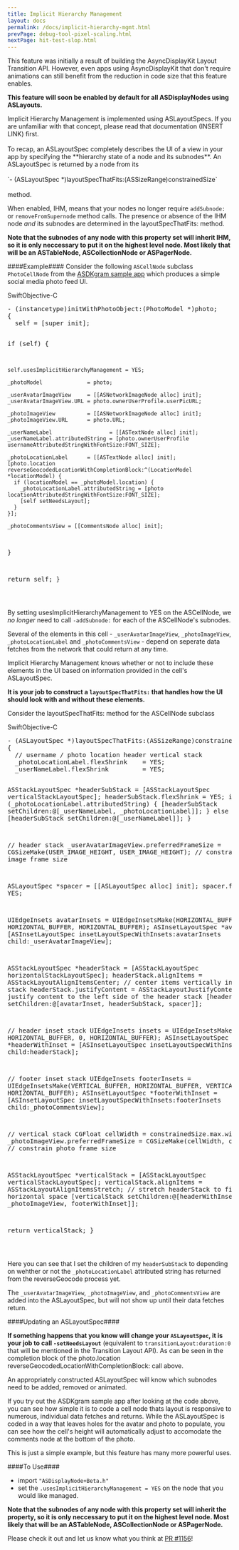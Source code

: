 ```yaml
---
title: Implicit Hierarchy Management
layout: docs
permalink: /docs/implicit-hierarchy-mgmt.html
prevPage: debug-tool-pixel-scaling.html
nextPage: hit-test-slop.html
---
```


This feature was initially a result of building the AsyncDisplayKit Layout Transition API. However, even apps using AsyncDisplayKit that don't require animations can still benefit from the reduction in code size that this feature enables.

**This feature will soon be enabled by default for all ASDisplayNodes using ASLayouts.**

<div class = "note">
Implicit Hierarchy Management is implemented using ASLayoutSpecs. If you are unfamiliar with that concept, please read that documentation (INSERT LINK) first. <br><br>
To recap, an ASLayoutSpec completely describes the UI of a view in your app by specifying the **hierarchy state of a node and its subnodes**. An ASLayoutSpec is returned by a node from its <br><br>
`- (ASLayoutSpec *)layoutSpecThatFits:(ASSizeRange)constrainedSize` <br><br>
method. 
</div>

When enabled, IHM, means that your nodes no longer require `addSubnode:` or `removeFromSupernode` method calls. The presence or absence of the IHM node _and_ its subnodes are determined in the layoutSpecThatFits: method. 

**Note that the subnodes of any node with this property set will inherit IHM, so it is only neccessary to put it on the highest level node. Most likely that will be an ASTableNode, ASCollectionNode or ASPagerNode.**

####Example####
Consider the following `ASCellNode` subclass `PhotoCellNode` from the <a href="https://github.com/facebook/AsyncDisplayKit/tree/master/examples/ASDKgram">ASDKgram sample app</a> which produces a simple social media photo feed UI.

<div class = "highlight-group">
<span class="language-toggle"><a data-lang="swift" class="swiftButton">Swift</a><a data-lang="objective-c" class = "active objcButton">Objective-C</a></span>

<div class = "code">
<pre lang="objc" class="objcCode">
- (instancetype)initWithPhotoObject:(PhotoModel *)photo;
{
  self = [super init];
  
  if (self) {
  
    self.usesImplicitHierarchyManagement = YES;
    
    _photoModel              = photo;
    
    _userAvatarImageView     = [[ASNetworkImageNode alloc] init];
    _userAvatarImageView.URL = photo.ownerUserProfile.userPicURL;

    _photoImageView          = [[ASNetworkImageNode alloc] init];
    _photoImageView.URL      = photo.URL;

    _userNameLabel                  = [[ASTextNode alloc] init];
    _userNameLabel.attributedString = [photo.ownerUserProfile usernameAttributedStringWithFontSize:FONT_SIZE];
    
    _photoLocationLabel      = [[ASTextNode alloc] init];
    [photo.location reverseGeocodedLocationWithCompletionBlock:^(LocationModel *locationModel) {
      if (locationModel == _photoModel.location) {
        _photoLocationLabel.attributedString = [photo locationAttributedStringWithFontSize:FONT_SIZE];
        [self setNeedsLayout];
      }
    }];

    _photoCommentsView = [[CommentsNode alloc] init];
  }
  
  return self;
}
</pre>
<pre lang="swift" class = "swiftCode hidden">

</pre>
</div>
</div>


By setting usesImplicitHierarchyManagement to YES on the ASCellNode, we _no longer_ need to call `-addSubnode:` for each of the ASCellNode's subnodes.

Several of the elements in this cell - `_userAvatarImageView`, `_photoImageView`, `_photoLocationLabel` and `_photoCommentsView` - depend on seperate data fetches from the network that could return at any time. 

Implicit Hierarchy Management knows whether or not to include these elements in the UI based on information provided in the cell's ASLayoutSpec. 

**It is your job to construct a `layoutSpecThatFits:` that handles how the UI should look with and without these elements.**

Consider the layoutSpecThatFits: method for the ASCellNode subclass

<div class = "highlight-group">
<span class="language-toggle"><a data-lang="swift" class="swiftButton">Swift</a><a data-lang="objective-c" class = "active objcButton">Objective-C</a></span>

<div class = "code">
<pre lang="objc" class="objcCode">
- (ASLayoutSpec *)layoutSpecThatFits:(ASSizeRange)constrainedSize
{
  // username / photo location header vertical stack
  _photoLocationLabel.flexShrink    = YES;
  _userNameLabel.flexShrink         = YES;
  
  ASStackLayoutSpec *headerSubStack = [ASStackLayoutSpec verticalStackLayoutSpec];
  headerSubStack.flexShrink         = YES;
  if (_photoLocationLabel.attributedString) {
    [headerSubStack setChildren:@[_userNameLabel, _photoLocationLabel]];
  } else {
    [headerSubStack setChildren:@[_userNameLabel]];
  }
  
  // header stack
  _userAvatarImageView.preferredFrameSize = CGSizeMake(USER_IMAGE_HEIGHT, USER_IMAGE_HEIGHT);  // constrain avatar image frame size

  ASLayoutSpec *spacer           = [[ASLayoutSpec alloc] init]; 
  spacer.flexGrow                = YES;
  
  UIEdgeInsets avatarInsets      = UIEdgeInsetsMake(HORIZONTAL_BUFFER, 0, HORIZONTAL_BUFFER, HORIZONTAL_BUFFER);
  ASInsetLayoutSpec *avatarInset = [ASInsetLayoutSpec insetLayoutSpecWithInsets:avatarInsets child:_userAvatarImageView];

  ASStackLayoutSpec *headerStack = [ASStackLayoutSpec horizontalStackLayoutSpec];
  headerStack.alignItems         = ASStackLayoutAlignItemsCenter;                     // center items vertically in horizontal stack
  headerStack.justifyContent     = ASStackLayoutJustifyContentStart;                  // justify content to the left side of the header stack
  [headerStack setChildren:@[avatarInset, headerSubStack, spacer]];
  
  // header inset stack
  UIEdgeInsets insets                = UIEdgeInsetsMake(0, HORIZONTAL_BUFFER, 0, HORIZONTAL_BUFFER);
  ASInsetLayoutSpec *headerWithInset = [ASInsetLayoutSpec insetLayoutSpecWithInsets:insets child:headerStack];
  
  // footer inset stack
  UIEdgeInsets footerInsets          = UIEdgeInsetsMake(VERTICAL_BUFFER, HORIZONTAL_BUFFER, VERTICAL_BUFFER, HORIZONTAL_BUFFER);
  ASInsetLayoutSpec *footerWithInset = [ASInsetLayoutSpec insetLayoutSpecWithInsets:footerInsets child:_photoCommentsView];
  
  // vertical stack
  CGFloat cellWidth                  = constrainedSize.max.width;
  _photoImageView.preferredFrameSize = CGSizeMake(cellWidth, cellWidth);              // constrain photo frame size
  
  ASStackLayoutSpec *verticalStack   = [ASStackLayoutSpec verticalStackLayoutSpec];
  verticalStack.alignItems           = ASStackLayoutAlignItemsStretch;                // stretch headerStack to fill horizontal space
  [verticalStack setChildren:@[headerWithInset, _photoImageView, footerWithInset]];

  return verticalStack;
}
</pre>
<pre lang="swift" class = "swiftCode hidden">

</pre>
</div>
</div>

Here you can see that I set the children of my `headerSubStack` to depending on wehther or not the `_photoLocationLabel` attributed string has returned from the reverseGeocode process yet. 

The `_userAvatarImageView`, `_photoImageView`, and `_photoCommentsView` are added into the ASLayoutSpec, but will not show up until their data fetches return.

####Updating an ASLayoutSpec####

**If something happens that you know will change your `ASLayoutSpec`,  it is your job to call `-setNeedsLayout`** (equivalent to `transitionLayout:duration:0` that will be mentioned in the Transition Layout API). As can be seen in the completion block of the photo.location reverseGeocodedLocationWithCompletionBlock: call above. 

An appropriately constructed ASLayoutSpec will know which subnodes need to be added, removed or animated. 

If you try out the ASDKgram sample app after looking at the code above, you can see how simple it is to code a cell node thats layout is responsive to numerous, individual data fetches and returns. While the ASLayoutSpec is coded in a way that leaves holes for the avatar and photo to populate, you can see how the cell's height will automatically adjust to accomodate the comments node at the bottom of the photo. 

This is just a simple example, but this feature has many more powerful uses. 

####To Use####

- import `"ASDisplayNode+Beta.h"`
- set the `.usesImplicitHierarchyManagement = YES` on the node that you would like managed. 
 
**Note that the subnodes of any node with this property set will inherit the property, so it is only neccessary to put it on the highest level node. Most likely that will be an ASTableNode, ASCollectionNode or ASPagerNode.**

Please check it out and let us know what you think at <a href="https://github.com/facebook/AsyncDisplayKit/pull/1156">PR #1156</a>!

